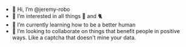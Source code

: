 - 👋 Hi, I’m @jeremy-robo
- 👀 I’m interested in all things 🧗 and 🐈
- 🌱 I’m currently learning how to be a better human
- 💞️ I’m looking to collaborate on things that benefit people in positive ways. Like a captcha that doesn't mine your data.

<!---
jeremy-robo/jeremy-robo is a ✨ special ✨ repository because its `README.md` (this file) appears on your GitHub profile.
You can click the Preview link to take a look at your changes.
--->
